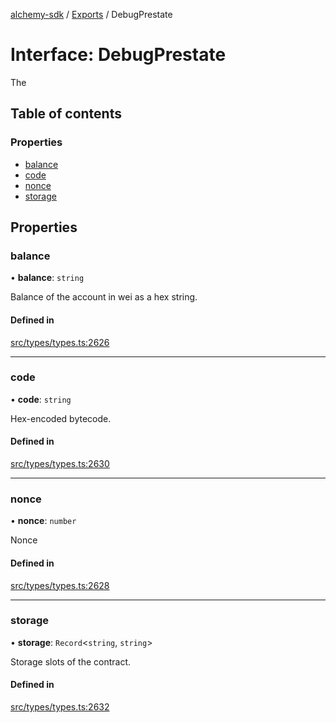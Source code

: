 [alchemy-sdk](../README.md) / [Exports](../modules.md) / DebugPrestate

# Interface: DebugPrestate

The

## Table of contents

### Properties

- [balance](DebugPrestate.md#balance)
- [code](DebugPrestate.md#code)
- [nonce](DebugPrestate.md#nonce)
- [storage](DebugPrestate.md#storage)

## Properties

### balance

• **balance**: `string`

Balance of the account in wei as a hex string.

#### Defined in

[src/types/types.ts:2626](https://github.com/alchemyplatform/alchemy-sdk-js/blob/46e9716/src/types/types.ts#L2626)

___

### code

• **code**: `string`

Hex-encoded bytecode.

#### Defined in

[src/types/types.ts:2630](https://github.com/alchemyplatform/alchemy-sdk-js/blob/46e9716/src/types/types.ts#L2630)

___

### nonce

• **nonce**: `number`

Nonce

#### Defined in

[src/types/types.ts:2628](https://github.com/alchemyplatform/alchemy-sdk-js/blob/46e9716/src/types/types.ts#L2628)

___

### storage

• **storage**: `Record`<`string`, `string`\>

Storage slots of the contract.

#### Defined in

[src/types/types.ts:2632](https://github.com/alchemyplatform/alchemy-sdk-js/blob/46e9716/src/types/types.ts#L2632)
